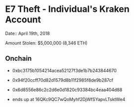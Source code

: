 # E7 Theft - Individual's Kraken Account

Date:: April 19th, 2018

Amount Stolen: $5,000,000 (8,346 ETH)

## Onchain

- 0xbc3175b1054214acea52127f3de1b7b243844670

- 0x94f20ccff70d82d1579d8b11f2985f8de9b287cf

- 0x6d8556e86c2c2d6e0d1820c93384bc4eaa404d88

- ends up at 16QKc9QC7wQoMyhf2DjWfSYapvLTsktWe4
